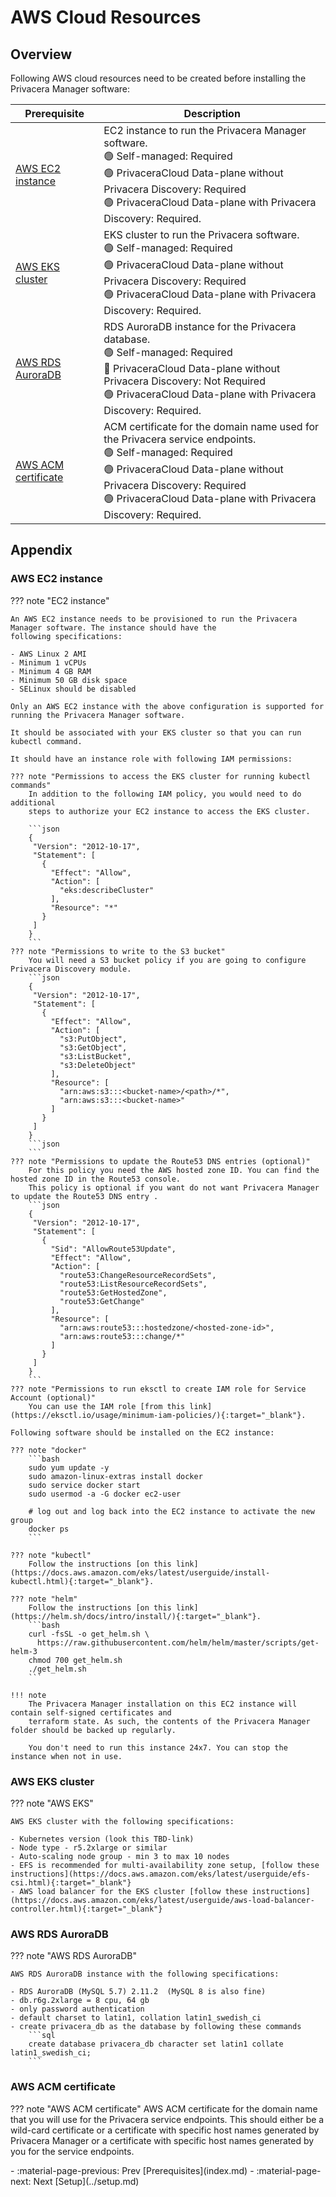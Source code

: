 # AWS Cloud Resources

## Overview
Following AWS cloud resources need to be created before installing the Privacera Manager software:

| Prerequisite | Description                                                                                                                                                                                                                                                                              |
| --- |------------------------------------------------------------------------------------------------------------------------------------------------------------------------------------------------------------------------------------------------------------------------------------------|
| [AWS EC2 instance](#aws-ec2-instance) | EC2 instance to run the Privacera Manager software.<br>:green_circle: Self-managed: Required<br>:green_circle: PrivaceraCloud Data-plane without Privacera Discovery: Required<br>:green_circle: PrivaceraCloud Data-plane with Privacera Discovery: Required.                           |
| [AWS EKS cluster](#aws-eks-cluster) | EKS cluster to run the Privacera software.<br>:green_circle: Self-managed: Required<br>:green_circle: PrivaceraCloud Data-plane without Privacera Discovery: Required<br>:green_circle: PrivaceraCloud Data-plane with Privacera Discovery: Required.                                    |
| [AWS RDS AuroraDB](#aws-rds-auroradb) | RDS AuroraDB instance for the Privacera database.<br>:green_circle: Self-managed: Required<br>:no_entry_sign: PrivaceraCloud Data-plane without Privacera Discovery: Not Required<br>:green_circle: PrivaceraCloud Data-plane with Privacera Discovery: Required.                           |
| [AWS ACM certificate](#aws-acm-certificate) | ACM certificate for the domain name used for the Privacera service endpoints.<br>:green_circle: Self-managed: Required<br>:green_circle: PrivaceraCloud Data-plane without Privacera Discovery: Required<br>:green_circle: PrivaceraCloud Data-plane with Privacera Discovery: Required. |


## Appendix
### AWS EC2 instance
??? note "EC2 instance"

    An AWS EC2 instance needs to be provisioned to run the Privacera Manager software. The instance should have the
    following specifications:  
    
    - AWS Linux 2 AMI
    - Minimum 1 vCPUs
    - Minimum 4 GB RAM
    - Minimum 50 GB disk space  
    - SELinux should be disabled

    Only an AWS EC2 instance with the above configuration is supported for running the Privacera Manager software.   

    It should be associated with your EKS cluster so that you can run kubectl command.

    It should have an instance role with following IAM permissions:    
    
    ??? note "Permissions to access the EKS cluster for running kubectl commands"
        In addition to the following IAM policy, you would need to do additional 
        steps to authorize your EC2 instance to access the EKS cluster.

        ```json
        {
         "Version": "2012-10-17",
         "Statement": [
           {
             "Effect": "Allow",
             "Action": [
               "eks:describeCluster"
             ],
             "Resource": "*"
           }
         ]
        }
        ```
    ??? note "Permissions to write to the S3 bucket"
        You will need a S3 bucket policy if you are going to configure Privacera Discovery module.
        ```json
        {
         "Version": "2012-10-17",
         "Statement": [
           {
             "Effect": "Allow",
             "Action": [
               "s3:PutObject",
               "s3:GetObject",
               "s3:ListBucket",
               "s3:DeleteObject"
             ],
             "Resource": [
               "arn:aws:s3:::<bucket-name>/<path>/*",
               "arn:aws:s3:::<bucket-name>"
             ]
           }
         ]
        }
        ```json
        ```
    ??? note "Permissions to update the Route53 DNS entries (optional)"
        For this policy you need the AWS hosted zone ID. You can find the hosted zone ID in the Route53 console.
        This policy is optional if you want do not want Privacera Manager to update the Route53 DNS entry .
        ```json
        {
         "Version": "2012-10-17",
         "Statement": [
           {
             "Sid": "AllowRoute53Update",
             "Effect": "Allow",
             "Action": [
               "route53:ChangeResourceRecordSets",
               "route53:ListResourceRecordSets",
               "route53:GetHostedZone",
               "route53:GetChange"
             ],
             "Resource": [
               "arn:aws:route53:::hostedzone/<hosted-zone-id>",
               "arn:aws:route53:::change/*"
             ]
           }
         ]
        }
        ```
    ??? note "Permissions to run eksctl to create IAM role for Service Account (optional)"
        You can use the IAM role [from this link](https://eksctl.io/usage/minimum-iam-policies/){:target="_blank"}.

    Following software should be installed on the EC2 instance:

    ??? note "docker"
        ```bash
        sudo yum update -y
        sudo amazon-linux-extras install docker
        sudo service docker start
        sudo usermod -a -G docker ec2-user
        
        # log out and log back into the EC2 instance to activate the new group
        docker ps
        ```
    
    ??? note "kubectl"
        Follow the instructions [on this link](https://docs.aws.amazon.com/eks/latest/userguide/install-kubectl.html){:target="_blank"}.

    ??? note "helm"
        Follow the instructions [on this link](https://helm.sh/docs/intro/install/){:target="_blank"}.
        ```bash
        curl -fsSL -o get_helm.sh \
          https://raw.githubusercontent.com/helm/helm/master/scripts/get-helm-3
        chmod 700 get_helm.sh
        ./get_helm.sh
        ```

    !!! note 
        The Privacera Manager installation on this EC2 instance will contain self-signed certificates and 
        terraform state. As such, the contents of the Privacera Manager folder should be backed up regularly.
    
        You don't need to run this instance 24x7. You can stop the instance when not in use.

### AWS EKS cluster
??? note "AWS EKS"

    AWS EKS cluster with the following specifications:

    - Kubernetes version (look this TBD-link)
    - Node type - r5.2xlarge or similar
    - Auto-scaling node group - min 3 to max 10 nodes
    - EFS is recommended for multi-availability zone setup, [follow these instructions](https://docs.aws.amazon.com/eks/latest/userguide/efs-csi.html){:target="_blank"}
    - AWS load balancer for the EKS cluster [follow these instructions](https://docs.aws.amazon.com/eks/latest/userguide/aws-load-balancer-controller.html){:target="_blank"}

### AWS RDS AuroraDB
??? note "AWS RDS AuroraDB"

    AWS RDS AuroraDB instance with the following specifications:
    
    - RDS AuroraDB (MySQL 5.7) 2.11.2  (MySQL 8 is also fine)
    - db.r6g.2xlarge = 8 cpu, 64 gb
    - only password authentication
    - default charset to latin1, collation latin1_swedish_ci
    - create privacera_db as the database by following these commands
        ```sql
        create database privacera_db character set latin1 collate latin1_swedish_ci;
        ```
### AWS ACM certificate
??? note "AWS ACM certificate"
    AWS ACM certificate for the domain name that you will use for the Privacera service endpoints.
    This should either be a wild-card certificate or a certificate with specific host names generated by 
    Privacera Manager or a certificate with specific host names generated by you for the service endpoints.

<div class="grid cards" markdown>
-  :material-page-previous: Prev [Prerequisites](index.md)
-  :material-page-next: Next [Setup](../setup.md)
</div>

